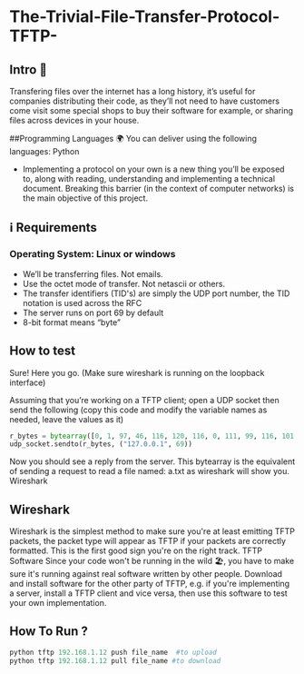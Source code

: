 # The-Trivial-File-Transfer-Protocol-TFTP-

## Intro 🚪
Transfering files over the internet has a long history, it’s useful for companies distributing their code, 
as they’ll not need to have customers come visit some special shops to buy their software for example, or sharing files across devices in your house.

##Programming Languages 🌍
You can deliver using the following languages: Python 


* Implementing a protocol on your own is a new thing you’ll be exposed to, along with reading, understanding and implementing a technical document. 
Breaking this barrier (in the context of computer networks) is the main objective of this project.

 ## ℹ️ Requirements
### Operating System: Linux  or windows 
*  We’ll be transferring files. Not emails.
*  Use the octet mode of transfer. Not netascii or others.
*  The transfer identifiers (TID's) are simply the UDP port number, the TID notation is used across the RFC
*  The server runs on port 69 by default
*  8-bit format means “byte”
## How to test 
Sure! Here you go. (Make sure wireshark is running on the loopback interface)

Assuming that you’re working on a TFTP client; open a UDP socket then send the following (copy this code and modify the variable names as needed, leave the values as it)

```python 
r_bytes = bytearray([0, 1, 97, 46, 116, 120, 116, 0, 111, 99, 116, 101, 116, 0])
udp_socket.sendto(r_bytes, ("127.0.0.1", 69))
```
Now you should see a reply from the server. This bytearray is the equivalent of sending a request to read a file named: a.txt as wireshark will show you.
Wireshark

## Wireshark
Wireshark is the simplest method to make sure you're at least emitting TFTP packets, the packet type will appear as TFTP if your packets are correctly formatted. This is the first good sign you're on the right track.
TFTP Software
Since your code won't be running in the wild 🏖, you have to make sure it's running against real software written by other people. Download and install software for the other party of TFTP, e.g. if you're implementing a server, install a TFTP client and vice versa, then use this software to test your own implementation. 

## How To Run ? 
```python 
python tftp 192.168.1.12 push file_name  #to upload
python tftp 192.168.1.12 pull file_name #to download
```
